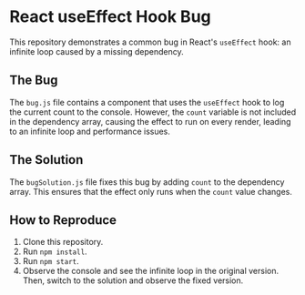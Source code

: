 # React useEffect Hook Bug
This repository demonstrates a common bug in React's `useEffect` hook: an infinite loop caused by a missing dependency.

## The Bug
The `bug.js` file contains a component that uses the `useEffect` hook to log the current count to the console. However, the `count` variable is not included in the dependency array, causing the effect to run on every render, leading to an infinite loop and performance issues.

## The Solution
The `bugSolution.js` file fixes this bug by adding `count` to the dependency array. This ensures that the effect only runs when the `count` value changes.

## How to Reproduce
1. Clone this repository.
2. Run `npm install`.
3. Run `npm start`.
4. Observe the console and see the infinite loop in the original version. Then, switch to the solution and observe the fixed version.